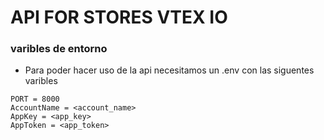 # API FOR STORES VTEX IO

### varibles de entorno
- Para poder hacer uso de la api necesitamos un .env con las siguentes varibles

```.env
PORT = 8000
AccountName = <account_name>
AppKey = <app_key>
AppToken = <app_token>
```
